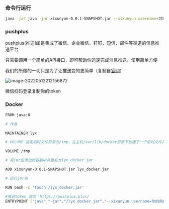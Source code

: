 ### 命令行运行

```bash
java -jar java -jar xixunyun-0.0.1-SNAPSHOT.jar --xixunyun.username=习讯云账号 -- xixunyun.password=密码 --pushplus.token=推送token
```

### pushplus

pushplus(推送加)是集成了微信、企业微信、钉钉、短信、邮件等渠道的信息推送平台

只需要调用一个简单的API接口，即可帮助你迅速完成消息推送，使用简单方便

我们的所做的一切只是为了让推送变的更简单（复制自<a href= "https://pushplus.plus/">官网</a>）

![image-20220512212156872](https://cdn.jsdelivr.net/gh/2414690715/imgPool/img/2022051261814805c3c2fe472fff1d7d0316ba51-1719b3.png)

微信扫码登录复制你的token

### Docker

```bash
FROM java:8

# 作者

MAINTAINER lyx

# VOLUME 指定临时文件目录为/tmp，在主机/var/lib/docker目录下创建了一个临时文件并链接到容器的/tmp

VOLUME /tmp

# 将jar包添加到容器中并更名为lyx_docker.jar

ADD xixunyun-0.0.1-SNAPSHOT.jar lyx_docker.jar

# 运行jar包

RUN bash -c 'touch /lyx_docker.jar'

#推送token 官网：https://pushplus.plus/
ENTRYPOINT ["java","-jar","/lyx_docker.jar","--xixunyun.username=你的用户名","--xixunyun.password=你的密码","--pushplus.token=你的token"]
```

